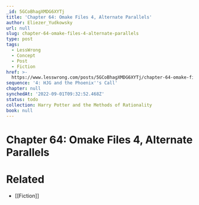 ```yaml
---
_id: 5GCoBhagXMDG6XYTj
title: 'Chapter 64: Omake Files 4, Alternate Parallels'
author: Eliezer_Yudkowsky
url: null
slug: chapter-64-omake-files-4-alternate-parallels
type: post
tags:
  - LessWrong
  - Concept
  - Post
  - Fiction
href: >-
  https://www.lesswrong.com/posts/5GCoBhagXMDG6XYTj/chapter-64-omake-files-4-alternate-parallels
sequence: '4: HJG and the Phoenix''s Call'
chapter: null
synchedAt: '2022-09-01T09:32:52.468Z'
status: todo
collection: Harry Potter and the Methods of Rationality
book: null
---
```


# Chapter 64: Omake Files 4, Alternate Parallels


# Related

- [[Fiction]]